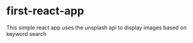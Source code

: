 # first-react-app
This simple react app uses the unsplash api to display images based on keyword search
